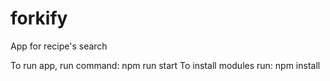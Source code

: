 # forkify
App for recipe's search

To run app, run command: npm run start
To install modules run: npm install
